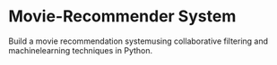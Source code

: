 # Movie-Recommender System
Build a movie recommendation systemusing collaborative filtering and machinelearning techniques in Python.
